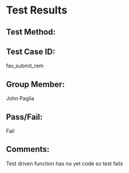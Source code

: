 # Test Results

## Test Method:

## Test Case ID:
fav_submit_rem

## Group Member:
John Paglia

## Pass/Fail:
Fail

## Comments:
Test driven function has no yet code so test fails